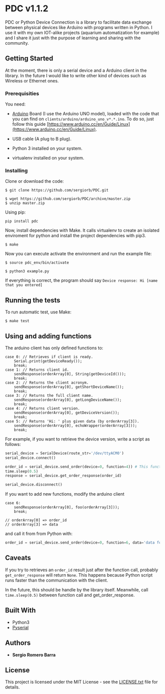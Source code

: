 # PDC v1.1.2

PDC or Python Device Connection is a library to facilitate data exchange between physical devices like Arduino
with programs written in Python. I use it with my own IOT-alike projects (aquarium automatization for example) and I share it just with the purpose of learning and sharing with the community. 

## Getting Started

At the moment, there is only a serial device and a Arduino client in the library. In the future I would like to write other kind of devices such as Wireless or Ethernet ones.

### Prerequisities

You need:
* [Arduino](https://www.arduino.cc/) Board (I use the Arduino UNO model), loaded with the code that you can find on ```clients/arduino/arduino_uno_v*.*.ino```. To do so, just follow this guide [https://www.arduino.cc/en/Guide/Linux](https://www.arduino.cc/en/Guide/Linux).

* USB cable (A plug to B plug).

* Python 3 installed on your system.

* virtualenv installed on your system.

### Installing

Clone or download the code:

```
$ git clone https://github.com/sergiorb/PDC.git
```
```
$ wget https://github.com/sergiorb/PDC/archive/master.zip
$ unzip master.zip
```

Using pip:

```
pip install pdc
```

Now, install dependencies with Make. It calls virtualenv to create an isolated enviroment for python and install the project dependencies with pip3.

```
$ make
```

Now you can execute activate the environment and run the example file:

```
$ source pdc_env/bin/activate

$ python3 example.py
``` 

If everything is correct, the program should say ```Device response: Hi [name that you entered]```

## Running the tests

To run automatic test, use Make:

```
$ make test
```

## Using and adding functions

The arduino client has only defined functions to:

```arduino
case 0: // Retrieves if client is ready.
	Serial.print(getDeviceReady());
	break;
case 1: // Returns client id.
	sendResponse(orderArray[0], String(getDeviceId()));
	break;
case 2: // Returns the client acronym.
	sendResponse(orderArray[0], getShortDeviceName());
	break;
case 3: // Returns the full client name.
	sendResponse(orderArray[0], getLongDeviceName());
	break;
case 4: // Returns client version.
	sendResponse(orderArray[0], getDeviceVersion());
	break;
case 5: // Returns 'Hi: ' plus given data (by orderArray[3]).
	sendResponse(orderArray[0], echoWrapper(orderArray[3]));
	break;
```

For example, if you want to retrieve the device version, write a script as follows:

```python
serial_device = SerialDevice(route_str='/dev/ttyACM0')
serial_device.connect()

order_id = serial_device.send_order(device=0, function=4)) # This function doesn't need any extra data.
time.sleep(0.5)
response = serial_device.get_order_response(order_id)

serial_device.disconnect()
```

If you want to add new functions, modify the arduino client

```arduino
case 6:
	sendResponse(orderArray[0], foo(orderArray[3]));
	break;

// orderArray[0] => order_id
// orderArray[3] => data 
```

and call it from from Python with:

```python
order_id = serial_device.send_order(device=0, function=6, data='data for foo function'))
```

## Caveats

If you try to retrieves an ```order_id``` result just after the function call, probably ```get_order_response``` will return ```None```. This happens because Python script runs faster than the communication with the client. 

In the future, this should be handle by the library itself. Meanwhile, call ```time.sleep(0.5)``` between function call and get_order_response.

## Built With

* Python3
* [Pyserial](https://github.com/pyserial/pyserial)

## Authors

* **Sergio Romero Barra**

## License

This project is licensed under the MIT License - see the [LICENSE.txt](LICENSE.txt) file for details.
